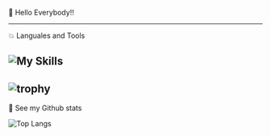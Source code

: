 👋 Hello Everybody!!

<!-- - :soccer: I really love sports, soccer, surf, pool, pingpong, etc, and I love to write code.
- :surfing_man: I currently developing some courses such as Apache Spark, Apache NiFi etc
- :skier: My strong coding skills are Scala and Python
- :swimmer: I have international experience in USA, Spain, Australia and Peru (where I come from)
- :tennis: I am going to start my third professional field in Mechatronics, what do you think? -->

---
 :boom: Languales and Tools

![My Skills](https://skillicons.dev/icons?i=py,kubernetes,react,azure,aws,github,java,css,js,nodejs,ts,html,fastapi,figma,graphql,postgres,tailwind,materialui,threejs,arduino,linux,netlify,heroku,grafana,wordpress,pytorch)
---
![trophy](https://github-profile-trophy.vercel.app/?username=deza41&theme=onedark&row=1)
---
:muscle: See my Github stats

![Top Langs](https://github-readme-stats.vercel.app/api/top-langs/?username=deza41&layout=compact&theme=dark)
